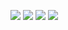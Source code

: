 ![](http://github-profile-summary-cards.vercel.app/api/cards/profile-details?username=ImanSeyed&theme=transparent)
![](https://github-readme-streak-stats.herokuapp.com?user=ImanSeyed&theme=transparent&hide_border=true&date_format=j%20M%5B%20Y%5D&card_width=700&hide_current_streak=true)
![](https://github-readme-stats.vercel.app/api/top-langs/?username=ImanSeyed&layout=donut&langs_count=4&theme=transparent&hide_border=true&hide_title=true&hide=vim%20script)
![](https://github-readme-stats.vercel.app/api?username=ImanSeyed&theme=transparent&show_icons=true&include_all_commits=true&hide_rank=true&hide=contribs&hide_title=true&hide_border=true)
